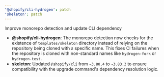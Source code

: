```yaml
---
'@shopify/cli-hydrogen': patch
'skeleton': patch
---
```


Improve monorepo detection and update CLI dependency

- **@shopify/cli-hydrogen**: The monorepo detection now checks for the existence of `templates/skeleton` directory instead of relying on the repository being cloned with a specific name. This fixes CI failures when the repository is cloned with non-standard names like `hydrogen-fork` or `hydrogen-test`.
- **skeleton**: Updated `@shopify/cli` from `~3.80.4` to `~3.83.3` to ensure compatibility with the upgrade command's dependency resolution logic.